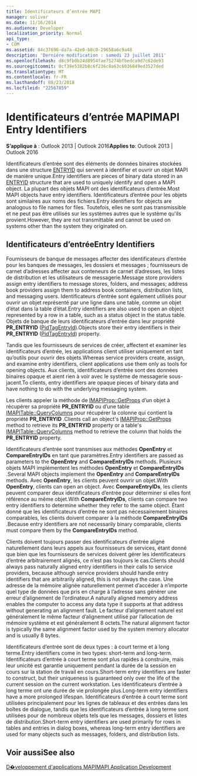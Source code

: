 ```yaml
---
title: Identificateurs d’entrée MAPI
manager: soliver
ms.date: 11/16/2014
ms.audience: Developer
localization_priority: Normal
api_type:
- COM
ms.assetid: 84c37696-da7a-42e0-b8c0-29658a6c9a48
description: 'Derniére modification : samedi 23 juillet 2011'
ms.openlocfilehash: d8c9fb0b24d8954fae75274bfbedca9d7c62de93
ms.sourcegitcommit: 0cf39e5382b8c6f236c8a63c6036849ed3527ded
ms.translationtype: MT
ms.contentlocale: fr-FR
ms.lasthandoff: 08/23/2018
ms.locfileid: "22567859"
---
```

# <a name="mapi-entry-identifiers"></a><span data-ttu-id="3b410-103">Identificateurs d’entrée MAPI</span><span class="sxs-lookup"><span data-stu-id="3b410-103">MAPI Entry Identifiers</span></span>

  
  
<span data-ttu-id="3b410-104">**S’applique à** : Outlook 2013 | Outlook 2016</span><span class="sxs-lookup"><span data-stu-id="3b410-104">**Applies to**: Outlook 2013 | Outlook 2016</span></span> 
  
<span data-ttu-id="3b410-105">Identificateurs d’entrée sont des éléments de données binaires stockées dans une structure [ENTRYID](entryid.md) qui servent à identifier et ouvrir un objet MAPI de manière unique.</span><span class="sxs-lookup"><span data-stu-id="3b410-105">Entry identifiers are pieces of binary data stored in an [ENTRYID](entryid.md) structure that are used to uniquely identify and open a MAPI object.</span></span> <span data-ttu-id="3b410-106">La plupart des objets MAPI ont des identificateurs d’entrée.</span><span class="sxs-lookup"><span data-stu-id="3b410-106">Most MAPI objects have entry identifiers.</span></span> <span data-ttu-id="3b410-107">Identificateurs d’entrée pour les objets sont similaires aux noms des fichiers.</span><span class="sxs-lookup"><span data-stu-id="3b410-107">Entry identifiers for objects are analogous to file names for files.</span></span> <span data-ttu-id="3b410-108">Toutefois, elles ne sont pas transmissible et ne peut pas être utilisés sur les systèmes autres que le système qu'ils provient.</span><span class="sxs-lookup"><span data-stu-id="3b410-108">However, they are not transmittable and cannot be used on systems other than the system they originated on.</span></span> 
  
## <a name="entry-identifiers"></a><span data-ttu-id="3b410-109">Identificateurs d’entrée</span><span class="sxs-lookup"><span data-stu-id="3b410-109">Entry Identifiers</span></span>

<span data-ttu-id="3b410-110">Fournisseurs de banque de messages affecter des identificateurs d’entrée pour les banques de messages, les dossiers et messages ; fournisseurs de carnet d’adresses affecter aux conteneurs de carnet d’adresses, les listes de distribution et les utilisateurs de messagerie.</span><span class="sxs-lookup"><span data-stu-id="3b410-110">Message store providers assign entry identifiers to message stores, folders, and messages; address book providers assign them to address book containers, distribution lists, and messaging users.</span></span> <span data-ttu-id="3b410-111">Identificateurs d’entrée sont également utilisés pour ouvrir un objet représenté par une ligne dans une table, comme un objet d’état dans la table d’état.</span><span class="sxs-lookup"><span data-stu-id="3b410-111">Entry identifiers are also used to open an object represented by a row in a table, such as a status object in the status table.</span></span> <span data-ttu-id="3b410-112">Objets de banque de leurs identificateurs d’entrée dans leur propriété **PR_ENTRYID** ([PidTagEntryId](pidtagentryid-canonical-property.md)).</span><span class="sxs-lookup"><span data-stu-id="3b410-112">Objects store their entry identifiers in their **PR_ENTRYID** ([PidTagEntryId](pidtagentryid-canonical-property.md)) property.</span></span> 
  
<span data-ttu-id="3b410-113">Tandis que les fournisseurs de services de créer, affectent et examiner les identificateurs d’entrée, les applications client utiliser uniquement en tant qu’outils pour ouvrir des objets.</span><span class="sxs-lookup"><span data-stu-id="3b410-113">Whereas service providers create, assign, and examine entry identifiers, client applications use them only as tools for opening objects.</span></span> <span data-ttu-id="3b410-114">Aux clients, identificateurs d’entrée sont des données binaires opaque et aient rien à voir avec le système de messagerie sous-jacent.</span><span class="sxs-lookup"><span data-stu-id="3b410-114">To clients, entry identifiers are opaque pieces of binary data and have nothing to do with the underlying messaging system.</span></span> 
  
<span data-ttu-id="3b410-115">Les clients appeler la méthode de [IMAPIProp::GetProps](imapiprop-getprops.md) d’un objet à récupérer sa propriété **PR_ENTRYID** ou d’une table [IMAPITable::QueryColumns](imapitable-querycolumns.md) pour récupérer la colonne qui contient la propriété **PR_ENTRYID** .</span><span class="sxs-lookup"><span data-stu-id="3b410-115">Clients call an object's [IMAPIProp::GetProps](imapiprop-getprops.md) method to retrieve its **PR_ENTRYID** property or a table's [IMAPITable::QueryColumns](imapitable-querycolumns.md) method to retrieve the column that holds the **PR_ENTRYID** property.</span></span> 
  
<span data-ttu-id="3b410-116">Identificateurs d’entrée sont transmises aux méthodes **OpenEntry** et **CompareEntryIDs** en tant que paramètres.</span><span class="sxs-lookup"><span data-stu-id="3b410-116">Entry identifiers are passed as parameters to the **OpenEntry** and **CompareEntryIDs** methods.</span></span> <span data-ttu-id="3b410-117">Plusieurs objets MAPI implémentent les méthodes **OpenEntry** et **CompareEntryIDs** .</span><span class="sxs-lookup"><span data-stu-id="3b410-117">Several MAPI objects implement the **OpenEntry** and **CompareEntryIDs** methods.</span></span> <span data-ttu-id="3b410-118">Avec **OpenEntry**, les clients peuvent ouvrir un objet.</span><span class="sxs-lookup"><span data-stu-id="3b410-118">With **OpenEntry**, clients can open an object.</span></span> <span data-ttu-id="3b410-119">Avec **CompareEntryIDs**, les clients peuvent comparer deux identificateurs d’entrée pour déterminer si elles font référence au même objet.</span><span class="sxs-lookup"><span data-stu-id="3b410-119">With **CompareEntryIDs**, clients can compare two entry identifiers to determine whether they refer to the same object.</span></span> <span data-ttu-id="3b410-120">Étant donné que les identificateurs d’entrée ne sont pas nécessairement binaires comparables, les clients doivent comparer à la méthode **CompareEntryIDs** .</span><span class="sxs-lookup"><span data-stu-id="3b410-120">Because entry identifiers are not necessarily binary comparable, clients must compare them by the **CompareEntryIDs** method.</span></span> 
  
<span data-ttu-id="3b410-121">Clients doivent toujours passer des identificateurs d’entrée aligné naturellement dans leurs appels aux fournisseurs de services, étant donné que bien que les fournisseurs de services doivent gérer les identificateurs d’entrée arbitrairement alignés, ce n’est pas toujours le cas.</span><span class="sxs-lookup"><span data-stu-id="3b410-121">Clients should always pass naturally aligned entry identifiers in their calls to service providers, because although service providers should handle entry identifiers that are arbitrarily aligned, this is not always the case.</span></span> <span data-ttu-id="3b410-122">Une adresse de la mémoire alignée naturellement permet d’accéder à n’importe quel type de données que pris en charge à l’adresse sans générer une erreur d’alignement de l’ordinateur.</span><span class="sxs-lookup"><span data-stu-id="3b410-122">A naturally aligned memory address enables the computer to access any data type it supports at that address without generating an alignment fault.</span></span> <span data-ttu-id="3b410-123">Le facteur d’alignement naturel est généralement le même facteur d’alignement utilisé par l’allocation de mémoire système et est généralement 8 octets.</span><span class="sxs-lookup"><span data-stu-id="3b410-123">The natural alignment factor is typically the same alignment factor used by the system memory allocator and is usually 8 bytes.</span></span>
  
<span data-ttu-id="3b410-124">Identificateurs d’entrée sont de deux types : à court terme et à long terme.</span><span class="sxs-lookup"><span data-stu-id="3b410-124">Entry identifiers come in two types: short-term and long-term.</span></span> <span data-ttu-id="3b410-125">Identificateurs d’entrée à court terme sont plus rapides à construire, mais leur unicité est garantie uniquement pendant la durée de la session en cours sur la station de travail en cours.</span><span class="sxs-lookup"><span data-stu-id="3b410-125">Short-term entry identifiers are faster to construct, but their uniqueness is guaranteed only over the life of the current session on the current workstation.</span></span> <span data-ttu-id="3b410-126">Les identificateurs d’entrée à long terme ont une durée de vie prolongée plus.</span><span class="sxs-lookup"><span data-stu-id="3b410-126">Long-term entry identifiers have a more prolonged lifespan.</span></span> <span data-ttu-id="3b410-127">Identificateurs d’entrée à court terme sont utilisées principalement pour les lignes de tableaux et des entrées dans les boîtes de dialogue, tandis que les identificateurs d’entrée à long terme sont utilisées pour de nombreux objets tels que les messages, dossiers et listes de distribution.</span><span class="sxs-lookup"><span data-stu-id="3b410-127">Short-term entry identifiers are used primarily for rows in tables and entries in dialog boxes, whereas long-term entry identifiers are used for many objects such as messages, folders, and distribution lists.</span></span>
  
## <a name="see-also"></a><span data-ttu-id="3b410-128">Voir aussi</span><span class="sxs-lookup"><span data-stu-id="3b410-128">See also</span></span>



[<span data-ttu-id="3b410-129">D�veloppement d'applications MAPI</span><span class="sxs-lookup"><span data-stu-id="3b410-129">MAPI Application Development</span></span>](mapi-application-development.md)

